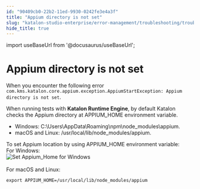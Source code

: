 ```yaml
---
id: "90409cb0-22b2-11ed-9930-0242fe3e4a3f"
title: "Appium directory is not set"
slug: "katalon-studio-enterprise/error-management/troubleshooting/troubleshoot-mobile-automated-testing/appium-directory-is-not-set"
hide_title: true
---
```

import useBaseUrl from '@docusaurus/useBaseUrl';


# <a id="troubleshooting-9558" class="anchor_top_offset"/><a id="ariaid-title1" class="anchor_top_offset"/>Appium directory is not set

<section xmlns="http://www.w3.org/1999/xhtml" className="section condition"><p className="p">When you encounter the following error <code className="ph codeph">com.kms.katalon.core.appium.exception.AppiumStartException: Appium directory is not set</code>.</p></section> 
<div xmlns="http://www.w3.org/1999/xhtml" className="bodydiv troubleSolution"><section className="section cause"><p className="p">When running tests with <strong className="ph b">Katalon Runtime Engine</strong>, by default Katalon checks the Appium directory at APPIUM_HOME environment variable. </p><ul className="ul"><li className="li">Windows: <span className="ph">C:\Users\AppData\Roaming\npm\node_modules\appium.</span>
      </li><li className="li">macOS and Linux: /usr/local/lib/node_modules/appium.</li></ul></section><section className="section remedy"><div className="li step p"><span className="ph cmd">To set Appium location by using APPIUM_HOME environment variable:</span><div className="itemgroup info">For Windows:</div><div className="itemgroup info"><img className="image" src={useBaseUrl("https://github.com/katalon-studio/docs-images/raw/master/katalon-studio/docs/roubleshooting-automated-mobile-testing/windows-appium-home.png")} alt="Set Appium_Home for Windows" /><br /><br /></div><div className="itemgroup info">For macOS and Linux:<pre className="pre codeblock"><code>export APPIUM_HOME=/usr/local/lib/node_modules/appium</code></pre></div></div></section></div>
